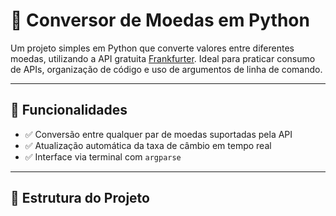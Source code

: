 # 💱 Conversor de Moedas em Python

Um projeto simples em Python que converte valores entre diferentes moedas, utilizando a API gratuita [Frankfurter](https://www.frankfurter.app/). Ideal para praticar consumo de APIs, organização de código e uso de argumentos de linha de comando.

---

## 📌 Funcionalidades

- ✅ Conversão entre qualquer par de moedas suportadas pela API
- ✅ Atualização automática da taxa de câmbio em tempo real
- ✅ Interface via terminal com `argparse`

---

## 📂 Estrutura do Projeto
